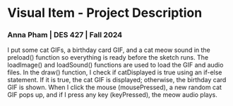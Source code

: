 # Visual Item - Project Description
### Anna Pham | DES 427 | Fall 2024
<p>I put some cat GIFs, a birthday card GIF, and a cat meow sound in the preload() function so everything is ready before the sketch runs. The loadImage() and loadSound() functions are used to load the GIF and audio files. In the draw() function, I check if catDisplayed is true using an if-else statement. If it is true, the cat GIF is displayed; otherwise, the birthday card GIF is shown. When I click the mouse (mousePressed), a new random cat GIF pops up, and if I press any key (keyPressed), the meow audio plays.<p>